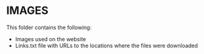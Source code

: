 # IMAGES

This folder contains the following:

- Images used on the website
- Links.txt file with URLs to the locations where the files were downloaded